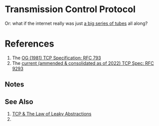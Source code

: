 # Transmission Control Protocol
Or: what if the internet really was just [a big series of tubes](https://www.youtube.com/watch?v=lTonHRerMC4) all along?

# References
1. The [OG (1981) TCP Specification: RFC 793](https://www.rfc-editor.org/rfc/inline-errata/rfc793.html)
2. The [current (ammended & consolidated as of 2022) TCP Spec: RFC 9293 ](https://www.ietf.org/rfc/rfc9293.html)

## Notes

## See Also
1. [TCP & The Law of Leaky Abstractions](https://www.joelonsoftware.com/2002/11/11/the-law-of-leaky-abstractions/)
2. 